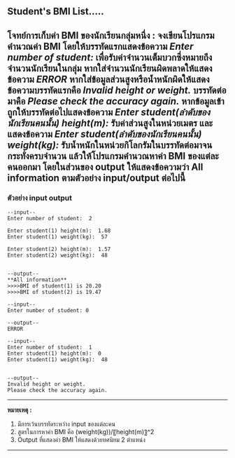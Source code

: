 ## Student's BMI List.....

**โจทย์การเก็บค่า  BMI ของนักเรียนกลุ่มหนึ่ง  :**
จงเขียนโปรแกรมคำนวณค่า BMI โดยให้บรรทัดแรกแสดงข้อความ *Enter number of student:*  เพื่อรับค่าจำนวนเต็มบวกซึ่งหมายถึงจำนวนนักเรียนในกลุ่ม หากใส่จำนวนนักเรียนผิดพลาดให้แสดงข้อความ *ERROR* หากใส่ข้อมูลส่วนสูงหรือน้ำหนักผิดให้แสดงข้อความบรรทัดแรกคือ *Invalid height or weight.* บรรทัดต่อมาคือ *Please check the accuracy again.*  หากข้อมูลเข้าถูกให้บรรทัดต่อไปแสดงข้อความ *Enter student(ลำดับของนักเรียนคนนั้น) height(m):* รับค่าส่วนสูงในหน่วยเมตร และแสดงข้อความ *Enter student(ลำดับของนักเรียนคนนั้น) weight(kg):*  รับน้ำหนักในหน่วยกิโลกรัมในบรรทัดต่อมาจนกระทั่งครบจำนวน แล้วให้โปรแกรมคำนวณหาค่า BMI ของแต่ละคนออกมา โดยในส่วนของ output ให้แสดงข้อความว่า ****All information**** ตามตัวอย่าง input/output ต่อไปนี้
---

### **ตัวอย่าง** **input** **output**
```
--input--
Enter number of student:  2

Enter student(1) height(m):  1.68
Enter student(1) weight(kg):  57

Enter student(2) height(m):  1.57
Enter student(2) weight(kg):  48

    
--output--
**All information**
>>>>BMI of student(1) is 20.20 
>>>>BMI of student(2) is 19.47

```

```
--input--
Enter number of student: 0
    
--output--
ERROR
```

```
--input--
Enter number of student:  1
Enter student(1) height(m):  0
Enter student(1) weight(kg):  48

    
--output--
Invalid height or weight.
Please check the accuracy again.
```
---
**หมายเหตุ :**
1. มีการเว้นบรรทัดระหว่าง input  ของแต่ละคน
2. สูตรในการหาค่า BMI  คือ  (weight(kg))/〖height(m)〗^2 
3. Output  ที่แสดงค่า BMI ให้แสดงด้วยทศนิยม 2 ตำแหน่ง
---


